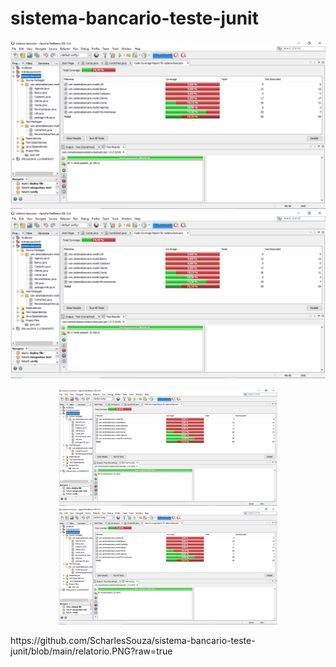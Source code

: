 # sistema-bancario-teste-junit
![](relatorio.png)
![Screenshot](relatorio.png)


<p align="center">
  <img src="https://github.com/ScharlesSouza/sistema-bancario-teste-junit/blob/main/relatorio.PNG?raw=true" width="350" title="hover text">
  <img src="https://github.com/ScharlesSouza/sistema-bancario-teste-junit/blob/main/relatorio.PNG?raw=true" width="350" alt="accessibility text">
</p>
https://github.com/ScharlesSouza/sistema-bancario-teste-junit/blob/main/relatorio.PNG?raw=true
